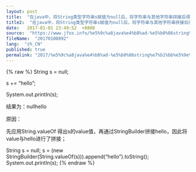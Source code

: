 ```yaml
---
layout: post
title:  "在java中，将String类型字符串s赋值为null后，将字符串与其他字符串拼接后得到结果出现了null字符串与其他字符连接的样式"
title2:  "在java中，将String类型字符串s赋值为null后，将字符串与其他字符串拼接后得到结果出现了null字符串与其他字符连接的样式"
date:   2017-01-01 23:49:52  +0800
source:  "https://www.jfox.info/%e5%9c%a8java%e4%b8%ad-%e5%b0%86string%e7%b1%bb%e5%9e%8b%e5%ad%97%e7%ac%a6%e4%b8%b2s%e8%b5%8b%e5%80%bc%e4%b8%banull%e5%90%8e-%e5%b0%86%e5%ad%97%e7%ac%a6%e4%b8%b2%e4%b8%8e%e5%85%b6%e4%bb%96%e5%ad%97.html"
fileName:  "20170100892"
lang:  "zh_CN"
published: true
permalink: "2017/%e5%9c%a8java%e4%b8%ad-%e5%b0%86string%e7%b1%bb%e5%9e%8b%e5%ad%97%e7%ac%a6%e4%b8%b2s%e8%b5%8b%e5%80%bc%e4%b8%banull%e5%90%8e-%e5%b0%86%e5%ad%97%e7%ac%a6%e4%b8%b2%e4%b8%8e%e5%85%b6%e4%bb%96%e5%ad%97.html"
---
```

{% raw %}
String s = null;

s += “hello”;

System.out.println(s);

结果为：nullhello

原因：

先应用String.valueOf 得出s的value值，再通过StringBuilder拼接hello，因此将value与hello进行了拼接；

String s = null;
s = (new StringBuilder(String.valueOf(s))).append(“hello”).toString();
System.out.println(s);
{% endraw %}